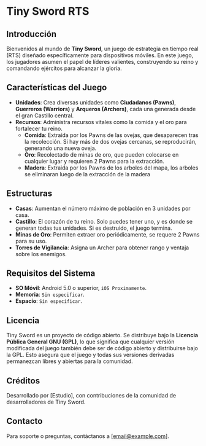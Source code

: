 # Tiny Sword RTS

## Introducción
Bienvenidos al mundo de **Tiny Sword**, un juego de estrategia en tiempo real (RTS) diseñado específicamente para dispositivos móviles. En este juego, los jugadores asumen el papel de líderes valientes, construyendo su reino y comandando ejércitos para alcanzar la gloria.

## Características del Juego
- **Unidades**: Crea diversas unidades como **Ciudadanos (Pawns)**, **Guerreros (Warriors)** y **Arqueros (Archers)**, cada una generada desde el gran Castillo central.
- **Recursos**: Administra recursos vitales como la comida y el oro para fortalecer tu reino.
  - **Comida**: Extraída por los Pawns de las ovejas, que desaparecen tras la recolección. Si hay más de dos ovejas cercanas, se reproducirán, generando una nueva oveja.
  - **Oro**: Recolectado de minas de oro, que pueden colocarse en cualquier lugar y requieren 2 Pawns para la extracción.
  - **Madera**: Extraida por los Pawns de los arboles del mapa, los arboles se eliminaran luego de la extracción de la madera

## Estructuras
- **Casas**: Aumentan el número máximo de población en 3 unidades por casa.
- **Castillo**: El corazón de tu reino. Solo puedes tener uno, y es donde se generan todas tus unidades. Si es destruido, el juego termina.
- **Minas de Oro**: Permiten extraer oro periódicamente, se requere 2 Pawns para su uso.
- **Torres de Vigilancia**: Asigna un Archer para obtener rango y ventaja sobre los enemigos.

## Requisitos del Sistema
- **SO Móvil**: Android 5.0 o superior, `iOS Proximamente`.
- **Memoria**: `Sin especificar`.
- **Espacio**: `Sin especificar`.

## Licencia
Tiny Sword es un proyecto de código abierto. Se distribuye bajo la **Licencia Pública General GNU (GPL)**, lo que significa que cualquier versión modificada del juego también debe ser de código abierto y distribuirse bajo la GPL. Esto asegura que el juego y todas sus versiones derivadas permanezcan libres y abiertas para la comunidad.

## Créditos
Desarrollado por [Estudio], con contribuciones de la comunidad de desarrolladores de Tiny Sword.

## Contacto
Para soporte o preguntas, contáctanos a [email@example.com].

